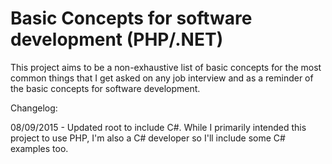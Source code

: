 # Basic Concepts for software development (PHP/.NET)
This project aims to be a non-exhaustive list of basic concepts for the most common things that I get asked on any job interview and as a reminder of the basic concepts for software development.

Changelog:

08/09/2015 - Updated root to include C#. While I primarily intended this project to use PHP, I'm also a C# developer so I'll include some C# examples too. 